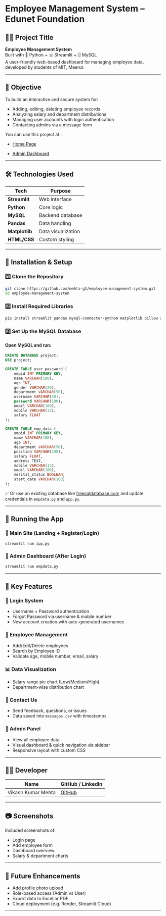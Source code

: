 
# Employee Management System – Edunet Foundation

## 👨‍💼 Project Title
**Employee Management System**  
Built with 🐍 Python + 📊 Streamlit + 🗄️ MySQL  
A user-friendly web-based dashboard for managing employee data, developed by students of MIT, Meerut.

---

## 🧠 Objective

To build an interactive and secure system for:
- Adding, editing, deleting employee records
- Analyzing salary and department distributions
- Managing user accounts with login authentication
- Contacting admins via a message form

You can use this project at :
- [Home Page](https://emp-system.streamlit.app/)



- [Admin Dashboard](https://emp-system1.streamlit.app/)
---

## 🛠️ Technologies Used

| Tech | Purpose |
|------|---------|
| **Streamlit** | Web interface |
| **Python** | Core logic |
| **MySQL** | Backend database |
| **Pandas** | Data handling |
| **Matplotlib** | Data visualization |
| **HTML/CSS** | Custom styling |

---

## 🔧 Installation & Setup

### 1️⃣ Clone the Repository

```bash
git clone https://github.com/mehta-g1/employee-management-system.git
cd employee-management-system
```

### 2️⃣ Install Required Libraries

```bash
pip install streamlit pandas mysql-connector-python matplotlib pillow streamlit-option-menu
```

### 3️⃣ Set Up the MySQL Database

#### Open MySQL and run:

```sql
CREATE DATABASE project;
USE project;

CREATE TABLE user_password (
    empid INT PRIMARY KEY,
    name VARCHAR(100),
    age INT,
    gender VARCHAR(20),
    department VARCHAR(50),
    username VARCHAR(50),
    password VARCHAR(100),
    email VARCHAR(100),
    mobile VARCHAR(15),
    salary FLOAT
);

CREATE TABLE emp_data (
    empid INT PRIMARY KEY,
    name VARCHAR(100),
    age INT,
    department VARCHAR(50),
    position VARCHAR(100),
    salary FLOAT,
    address TEXT,
    mobile VARCHAR(15),
    email VARCHAR(100),
    merital_status BOOLEAN,
    start_date VARCHAR(100)
);
```

✅ Or use an existing database like [freesqldatabase.com](https://www.freesqldatabase.com/) and update credentials in `empdata.py` and `app.py`.

---

## 🚀 Running the App

### 🔹 Main Site (Landing + Register/Login)

```bash
streamlit run app.py
```

### 🔹 Admin Dashboard (After Login)

```bash
streamlit run empdata.py
```

---

## 🎯 Key Features

### 👤 Login System
- Username + Password authentication
- Forgot Password via username & mobile number
- New account creation with auto-generated usernames

### 🧾 Employee Management
- Add/Edit/Delete employees
- Search by Employee ID
- Validate age, mobile number, email, salary

### 📊 Data Visualization
- Salary range pie chart (Low/Medium/High)
- Department-wise distribution chart

### 📩 Contact Us
- Send feedback, questions, or issues
- Data saved into `messages.csv` with timestamps

### 📁 Admin Panel
- View all employee data
- Visual dashboard & quick navigation via sidebar
- Responsive layout with custom CSS

---

## 🧑‍💻 Developer

| Name | GitHub / LinkedIn |
|------|--------------------|
| Vikash Kumar Mehta | [GitHub](https://github.com/Mehta-g1) |


---

## 📷 Screenshots

Included screenshots of:
- Login page
- Add employee form
- Dashboard overview
- Salary & department charts

---

## 📌 Future Enhancements

- Add profile photo upload
- Role-based access (Admin vs User)
- Export data to Excel or PDF
- Cloud deployment (e.g. Render, Streamlit Cloud)

---
